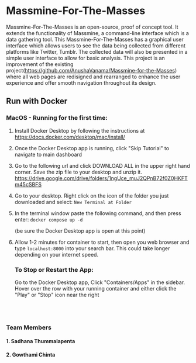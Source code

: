# Massmine-For-The-Masses

Massmine-For-The-Masses is an open-source, proof of concept tool. It extends the functionality of Massmine, a command-line interface which is a data gathering tool. This Massmine-For-The-Masses has a graphical user interface which allows users to see the data being collected from different platforms like Twitter, Tumblr. The collected data will also be presented in a simple user interface to allow for basic analysis. This project is an improvement of the existing project(https://github.com/AnushaVanama/Massmine-for-the-Masses) where all web pages are redisigned  and rearranged to enhance the user experience and offer smooth navigation throughout its design.

## Run with Docker
### MacOS - Running for the first time:
1) Install Docker Desktop by following the instructions at https://docs.docker.com/desktop/mac/install/
2) Once the Docker Desktop app is running, click "Skip Tutorial" to navigate to main dashboard
3) Go to the following url and click DOWNLOAD ALL in the upper right hand corner. Save the zip file to your desktop and unzip it.
https://drive.google.com/drive/folders/1ngUce_muJ2QPnB72f0Z0HKFTm45cSBFS

4) Go to your desktop. Right click on the icon of the folder you just downloaded and select: `New Terminal at Folder`
5) In the terminal window paste the following command, and then press enter: `docker compose up -d`

    (be sure the Docker Desktop app is open at this point)

6) Allow 1-2 minutes for container to start, then open you web browser and type `localhost:8000` into your search bar. This could take longer depending on your internet speed.

    ### To Stop or Restart the App:
    Go to the Docker Desktop app, Click "Containers/Apps" in the sidebar. Hover over the row with your running container and either click the "Play" or "Stop" icon near the right

<br>
<br>

    


### Team Members
#### 1. Sadhana Thummalapenta
#### 2. Gowthami Chinta



```python

```


```python

```

